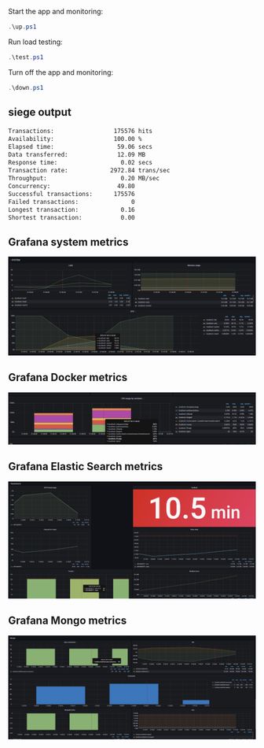Start the app and monitoring:
```powershell
.\up.ps1
```

Run load testing:
```powershell
.\test.ps1
```

Turn off the app and monitoring:
```powershell
.\down.ps1
```

## siege output
```
Transactions:                 175576 hits
Availability:                 100.00 %
Elapsed time:                  59.06 secs
Data transferred:              12.09 MB
Response time:                  0.02 secs
Transaction rate:            2972.84 trans/sec
Throughput:                     0.20 MB/sec
Concurrency:                   49.80
Successful transactions:      175576
Failed transactions:               0
Longest transaction:            0.16
Shortest transaction:           0.00
```

## Grafana system metrics
![Grafana during load](screenshots/grafana-system.png)

## Grafana Docker metrics
![Grafana during load (DOCKER)](screenshots/grafana-docker.png)

## Grafana Elastic Search metrics
![Grafana during load (Elastic Search)](screenshots/grafana-elastic.png)

## Grafana Mongo metrics
![Grafana during load (Mongo)](screenshots/grafana-mongo.png)
